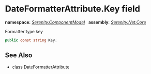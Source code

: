 # DateFormatterAttribute.Key field
**namespace:** *[Serenity.ComponentModel](../../README.md#serenity.componentmodel-namespace)*   **assembly**: *[Serenity.Net.Core](../../README.md)*

Formatter type key

```csharp
public const string Key;
```

## See Also

* class [DateFormatterAttribute](../DateFormatterAttribute.md)